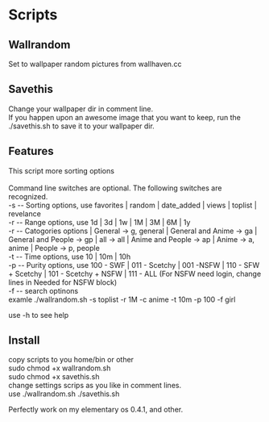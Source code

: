 # Scripts

<h2>Wallrandom</h2>

Set to wallpaper random pictures from wallhaven.cc <br>

<h2>Savethis</h2>

Change your wallpaper dir in comment line.<br>
If you happen upon an awesome image that you want to keep, run the ./savethis.sh to save it to your wallpaper dir.

<h2>Features</h2>
This script more sorting options<br> 
<br> 
Command line switches are optional. The following switches are recognized.<br> 
-s -- Sorting options, use favorites | random | date_added | views | toplist | revelance<br> 
-r -- Range options, use 1d | 3d | 1w | 1M | 3M | 6M | 1y <br> 
-r -- Catogories options | General →  g, general | General and Anime →  ga | General and People →  gp | all →  all | Anime and People →  ap | Anime →  a, anime | People →  p, people<br>
-t -- Time options, use 10 | 10m | 10h<br>
-p -- Purity options, use 100 - SWF | 011 - Scetchy | 001 -NSFW | 110 - SFW + Scetchy | 101 - Scetchy + NSFW | 111 - ALL (For NSFW need login, change lines in Needed for NSFW block)<br>
-f -- search optinons<br>
examle ./wallrandom.sh -s toplist -r 1M -c anime -t 10m -p 100 -f girl<br>


use -h to see help

<h2>Install</h2>

copy scripts to you home/bin or other <br>
sudo chmod +x wallrandom.sh<br>
sudo chmod +x savethis.sh<br>
change settings scrips as you like in comment lines.<br>
use ./wallrandom.sh ./savethis.sh<br>

Perfectly work on my elementary os 0.4.1, and other.
